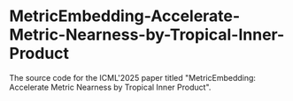 # MetricEmbedding-Accelerate-Metric-Nearness-by-Tropical-Inner-Product

The source code for the ICML'2025 paper titled "MetricEmbedding: Accelerate Metric Nearness by Tropical Inner Product".
